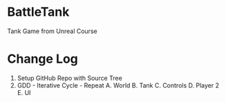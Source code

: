 # BattleTank
Tank Game from Unreal Course


# Change Log
1. Setup GitHub Repo with Source Tree
2. GDD - Iterative Cycle - Repeat
	A. World
	B. Tank
	C. Controls
	D. Player 2
	E. UI
